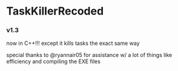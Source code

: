 # TaskKillerRecoded
### v1.3
now in C++!!! except it kills tasks the exact same way

special thanks to @ryannair05 for assistance w/ a lot of things like efficiency and compiling the EXE files
